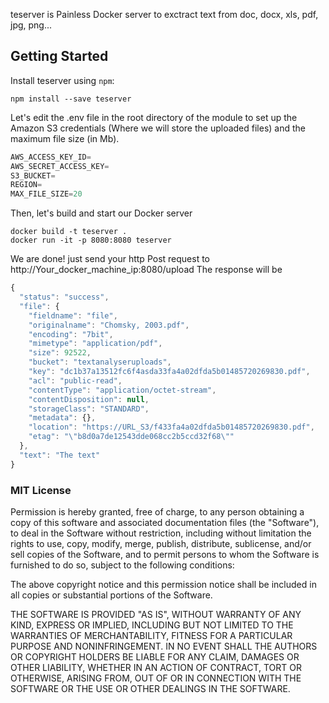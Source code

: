 teserver is Painless Docker server to exctract text from doc, docx, xls, pdf, jpg, png...

## Getting Started

Install teserver using `npm`:

```
npm install --save teserver
```

Let's edit the .env file in the root directory of the module to set up the Amazon S3 credentials (Where we will store the uploaded files) and the maximum file size (in Mb).

```javascript
AWS_ACCESS_KEY_ID=
AWS_SECRET_ACCESS_KEY=
S3_BUCKET=
REGION=
MAX_FILE_SIZE=20
```

Then, let's build and start our Docker server

```docker
docker build -t teserver .
docker run -it -p 8080:8080 teserver
```

We are done! just send your http Post request to http://Your_docker_machine_ip:8080/upload
The response will be
```js
{
  "status": "success",
  "file": {
    "fieldname": "file",
    "originalname": "Chomsky, 2003.pdf",
    "encoding": "7bit",
    "mimetype": "application/pdf",
    "size": 92522,
    "bucket": "textanalyseruploads",
    "key": "dc1b37a13512fc6f4asda33fa4a02dfda5b01485720269830.pdf",
    "acl": "public-read",
    "contentType": "application/octet-stream",
    "contentDisposition": null,
    "storageClass": "STANDARD",
    "metadata": {},
    "location": "https://URL_S3/f433fa4a02dfda5b01485720269830.pdf",
    "etag": "\"b8d0a7de12543dde068cc2b5ccd32f68\""
  },
  "text": "The text"
}
```


### MIT License

Permission is hereby granted, free of charge, to any person obtaining a copy
of this software and associated documentation files (the "Software"), to deal
in the Software without restriction, including without limitation the rights
to use, copy, modify, merge, publish, distribute, sublicense, and/or sell
copies of the Software, and to permit persons to whom the Software is
furnished to do so, subject to the following conditions:

The above copyright notice and this permission notice shall be included in all
copies or substantial portions of the Software.

THE SOFTWARE IS PROVIDED "AS IS", WITHOUT WARRANTY OF ANY KIND, EXPRESS OR
IMPLIED, INCLUDING BUT NOT LIMITED TO THE WARRANTIES OF MERCHANTABILITY,
FITNESS FOR A PARTICULAR PURPOSE AND NONINFRINGEMENT. IN NO EVENT SHALL THE
AUTHORS OR COPYRIGHT HOLDERS BE LIABLE FOR ANY CLAIM, DAMAGES OR OTHER
LIABILITY, WHETHER IN AN ACTION OF CONTRACT, TORT OR OTHERWISE, ARISING FROM,
OUT OF OR IN CONNECTION WITH THE SOFTWARE OR THE USE OR OTHER DEALINGS IN THE
SOFTWARE.
